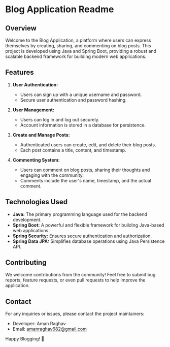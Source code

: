 # Blog Application Readme

## Overview
Welcome to the Blog Application, a platform where users can express themselves by creating, sharing, and commenting on blog posts. This project is developed using Java and Spring Boot, providing a robust and scalable backend framework for building modern web applications.

## Features

1. **User Authentication:**
   - Users can sign up with a unique username and password.
   - Secure user authentication and password hashing.

2. **User Management:**
   - Users can log in and log out securely.
   - Account information is stored in a database for persistence.

3. **Create and Manage Posts:**
   - Authenticated users can create, edit, and delete their blog posts.
   - Each post contains a title, content, and timestamp.

4. **Commenting System:**
   - Users can comment on blog posts, sharing their thoughts and engaging with the community.
   - Comments include the user's name, timestamp, and the actual comment.

## Technologies Used

- **Java:** The primary programming language used for the backend development.
- **Spring Boot:** A powerful and flexible framework for building Java-based web applications.
- **Spring Security:** Ensures secure authentication and authorization.
- **Spring Data JPA:** Simplifies database operations using Java Persistence API.


## Contributing

We welcome contributions from the community! Feel free to submit bug reports, feature requests, or even pull requests to help improve the application.

## Contact

For any inquiries or issues, please contact the project maintainers:

- Developer: Aman Raghav
- Email: amanraghav682@gmail.com

Happy Blogging! 🚀
